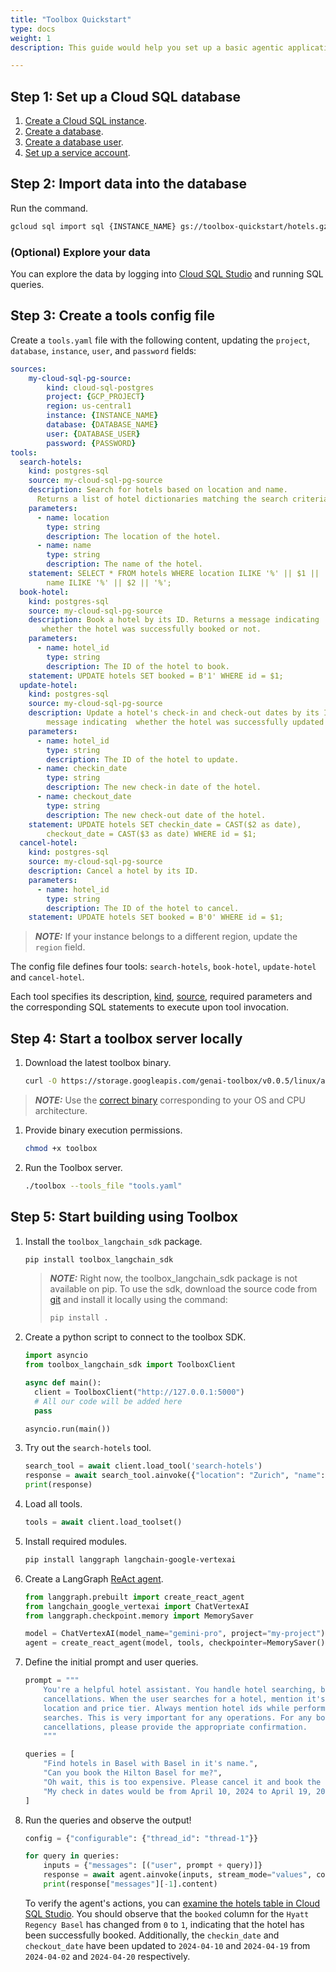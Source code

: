 ```yaml
---
title: "Toolbox Quickstart"
type: docs
weight: 1
description: This guide would help you set up a basic agentic application using toolbox.

---
```


## Step 1: Set up a Cloud SQL database

1. [Create a Cloud SQL instance](https://cloud.google.com/sql/docs/postgres/connect-instance-local-computer#create-instance).
1. [Create a
   database](https://cloud.google.com/sql/docs/postgres/connect-instance-local-computer#create-database).
1. [Create a database
   user](https://cloud.google.com/sql/docs/postgres/connect-instance-local-computer#create_a_user).
1. [Set up a service
   account](https://cloud.google.com/sql/docs/postgres/connect-instance-local-computer#set_up_a_service_account).

## Step 2: Import data into the database

Run the command.

```bash
gcloud sql import sql {INSTANCE_NAME} gs://toolbox-quickstart/hotels.gz --database={DATABASE_NAME}
```

### (Optional) Explore your data

You can explore the data by logging into [Cloud SQL
Studio](https://cloud.google.com/sql/docs/mysql/manage-data-using-studio#explore-data)
and running SQL queries.

## Step 3: Create a tools config file

Create a `tools.yaml` file with the following content, updating the `project`,
`database`, `instance`, `user`, and `password` fields:

```yaml
sources:
    my-cloud-sql-pg-source:
        kind: cloud-sql-postgres
        project: {GCP_PROJECT}
        region: us-central1
        instance: {INSTANCE_NAME}
        database: {DATABASE_NAME}
        user: {DATABASE_USER}
        password: {PASSWORD}
tools:
  search-hotels:
    kind: postgres-sql
    source: my-cloud-sql-pg-source
    description: Search for hotels based on location and name. 
      Returns a list of hotel dictionaries matching the search criteria.
    parameters:
      - name: location
        type: string
        description: The location of the hotel.
      - name: name
        type: string
        description: The name of the hotel.
    statement: SELECT * FROM hotels WHERE location ILIKE '%' || $1 || '%' AND
        name ILIKE '%' || $2 || '%';
  book-hotel:
    kind: postgres-sql
    source: my-cloud-sql-pg-source
    description: Book a hotel by its ID. Returns a message indicating 
       whether the hotel was successfully booked or not.
    parameters:
      - name: hotel_id
        type: string
        description: The ID of the hotel to book.
    statement: UPDATE hotels SET booked = B'1' WHERE id = $1;
  update-hotel:
    kind: postgres-sql
    source: my-cloud-sql-pg-source
    description: Update a hotel's check-in and check-out dates by its ID. Returns a 
        message indicating  whether the hotel was successfully updated or not.
    parameters:
      - name: hotel_id
        type: string
        description: The ID of the hotel to update.
      - name: checkin_date
        type: string
        description: The new check-in date of the hotel.
      - name: checkout_date
        type: string
        description: The new check-out date of the hotel.
    statement: UPDATE hotels SET checkin_date = CAST($2 as date),
        checkout_date = CAST($3 as date) WHERE id = $1;
  cancel-hotel:
    kind: postgres-sql
    source: my-cloud-sql-pg-source
    description: Cancel a hotel by its ID.
    parameters:
      - name: hotel_id
        type: string
        description: The ID of the hotel to cancel.
    statement: UPDATE hotels SET booked = B'0' WHERE id = $1;
```

> **_NOTE:_**  If your instance belongs to a different region, update the `region` field.

The config file defines four tools:
`search-hotels`, `book-hotel`, `update-hotel` and `cancel-hotel`.

Each tool specifies its description,
[kind](https://github.com/googleapis/genai-toolbox/blob/main/docs/sources/cloud-sql-pg.md#requirements),
[source](https://github.com/googleapis/genai-toolbox/blob/main/docs/sources/README.md), required parameters
and the corresponding SQL statements to execute upon tool invocation.

## Step 4: Start a toolbox server locally

1. Download the latest toolbox binary.

    ```bash
    curl -O https://storage.googleapis.com/genai-toolbox/v0.0.5/linux/amd64/toolbox
    ```

  > **_NOTE:_**  Use the [correct binary](https://github.com/googleapis/genai-toolbox/releases) corresponding to your OS and CPU architecture.

1. Provide binary execution permissions.

    ```bash
    chmod +x toolbox
    ```

1. Run the Toolbox server.

    ```bash
    ./toolbox --tools_file "tools.yaml"
    ```

## Step 5: Start building using Toolbox

1. Install the `toolbox_langchain_sdk` package.

    ```bash
    pip install toolbox_langchain_sdk
    ```

    > **_NOTE:_** 
    > Right now, the toolbox_langchain_sdk package is not available on pip. To
    > use the sdk, download the source code from [git](https://github.com/googleapis/genai-toolbox/tree/main/sdks/langchain) and install it locally
    > using the command:
    >
    > ```bash
    > pip install .
    > ```

1. Create a python script to connect to the toolbox SDK.

    ```python
    import asyncio
    from toolbox_langchain_sdk import ToolboxClient

    async def main():
      client = ToolboxClient("http://127.0.0.1:5000")
      # All our code will be added here
      pass

    asyncio.run(main())
    ```

1. Try out the `search-hotels` tool.

    ```python
    search_tool = await client.load_tool('search-hotels')
    response = await search_tool.ainvoke({"location": "Zurich", "name": ""})
    print(response)
    ```

1. Load all tools.

    ```python
    tools = await client.load_toolset()
    ```

1. Install required modules.

    ```bash
    pip install langgraph langchain-google-vertexai
    ```

1. Create a LangGraph [ReAct
   agent](https://langchain-ai.github.io/langgraph/reference/prebuilt/#langgraph.prebuilt.chat_agent_executor.create_react_agent).


    ```python
    from langgraph.prebuilt import create_react_agent
    from langchain_google_vertexai import ChatVertexAI
    from langgraph.checkpoint.memory import MemorySaver

    model = ChatVertexAI(model_name="gemini-pro", project="my-project") # Change the GCP project here
    agent = create_react_agent(model, tools, checkpointer=MemorySaver())
    ```

1. Define the initial prompt and user queries.

    ```python
    prompt = """
        You're a helpful hotel assistant. You handle hotel searching, booking and
        cancellations. When the user searches for a hotel, mention it's name, id, 
        location and price tier. Always mention hotel ids while performing any 
        searches. This is very important for any operations. For any bookings or 
        cancellations, please provide the appropriate confirmation.
        """
    
    queries = [
        "Find hotels in Basel with Basel in it's name.",
        "Can you book the Hilton Basel for me?",
        "Oh wait, this is too expensive. Please cancel it and book the Hyatt Regency instead.",
        "My check in dates would be from April 10, 2024 to April 19, 2024.",
    ]
    ```

1. Run the queries and observe the output!

    ```python
    config = {"configurable": {"thread_id": "thread-1"}}

    for query in queries:
        inputs = {"messages": [("user", prompt + query)]}
        response = await agent.ainvoke(inputs, stream_mode="values", config=config)
        print(response["messages"][-1].content)
    ```

    To verify the agent's actions, you can [examine the hotels table in Cloud
    SQL Studio](#optional-explore-your-data). You should observe that the
    `booked` column for the `Hyatt Regency Basel` has changed from `0` to `1`,
    indicating that the hotel has been successfully booked. Additionally, the
    `checkin_date` and `checkout_date` have been updated to `2024-04-10` and
    `2024-04-19` from `2024-04-02` and `2024-04-20` respectively.